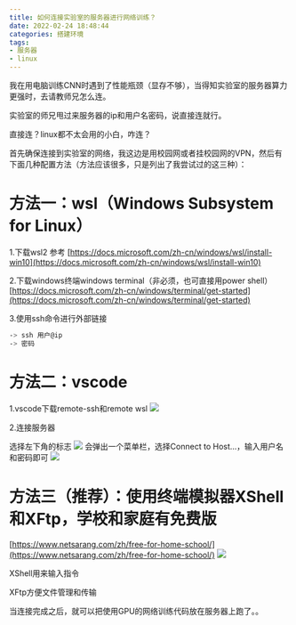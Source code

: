 ```yaml
---
title: 如何连接实验室的服务器进行网络训练？
date: 2022-02-24 18:48:44
categories: 搭建环境
tags: 
- 服务器
- linux
---
```

我在用电脑训练CNN时遇到了性能瓶颈（显存不够），当得知实验室的服务器算力更强时，去请教师兄怎么连。

实验室的师兄甩过来服务器的ip和用户名密码，说直接连就行。

直接连？linux都不太会用的小白，咋连？

首先确保连接到实验室的网络，我这边是用校园网或者挂校园网的VPN，然后有下面几种配置方法（方法应该很多，只是列出了我尝试过的这三种）：
<!--more-->
# 方法一：wsl（Windows Subsystem for Linux）
1.下载wsl2
参考
[https://docs.microsoft.com/zh-cn/windows/wsl/install-win10](https://docs.microsoft.com/zh-cn/windows/wsl/install-win10)

2.下载windows终端windows terminal（非必须，也可直接用power shell）
[https://docs.microsoft.com/zh-cn/windows/terminal/get-started](https://docs.microsoft.com/zh-cn/windows/terminal/get-started)

3.使用ssh命令进行外部链接

```bash
-> ssh 用户@ip
-> 密码
```

# 方法二：vscode
1.vscode下载remote-ssh和remote wsl
![](https://img-blog.csdnimg.cn/20210519110928571.png?x-oss-process=image/watermark,type_ZmFuZ3poZW5naGVpdGk,shadow_10,text_aHR0cHM6Ly9ibG9nLmNzZG4ubmV0L3FxXzI4ODA1NTk3,size_16,color_FFFFFF,t_70)

2.连接服务器

选择左下角的标志
![](https://img-blog.csdnimg.cn/20210519111221622.png)
会弹出一个菜单栏，选择Connect to Host...，输入用户名和密码即可
![](https://img-blog.csdnimg.cn/20210519111159132.png?x-oss-process=image/watermark,type_ZmFuZ3poZW5naGVpdGk,shadow_10,text_aHR0cHM6Ly9ibG9nLmNzZG4ubmV0L3FxXzI4ODA1NTk3,size_16,color_FFFFFF,t_70)

# 方法三（推荐）：使用终端模拟器XShell和XFtp，学校和家庭有免费版
[https://www.netsarang.com/zh/free-for-home-school/](https://www.netsarang.com/zh/free-for-home-school/)
![](https://img-blog.csdnimg.cn/2021051911143257.png)

XShell用来输入指令

XFtp方便文件管理和传输

当连接完成之后，就可以把使用GPU的网络训练代码放在服务器上跑了。。
